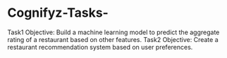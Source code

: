 # Cognifyz-Tasks-
Task1 Objective: Build a machine learning model to predict the aggregate rating of a restaurant based on other features.
Task2 Objective: Create a restaurant recommendation system based on user preferences.
